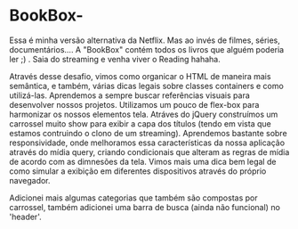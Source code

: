 # BookBox-
Essa é minha versão alternativa da Netflix. Mas ao invés de filmes, séries, documentários.... A  "BookBox" contém todos os livros que alguém poderia ler ;) . Saia do streaming e venha viver o Reading hahaha. 

Através desse desafio, vimos como organicar o HTML de maneira mais semântica, e também, várias dicas legais sobre classes containers e como utilizá-las.
Aprendemos a sempre buscar referências visuais para desenvolver nossos projetos.
Utilizamos um pouco de flex-box para harmonizar os nossos elementos tela.
Atráves do jQuery construímos um carrossel muito show para exibir a capa dos títulos (tendo em vista que estamos contruindo o clono de um streaming).
Aprendemos bastante sobre responsividade, onde melhoramos essa características da nossa aplicação através do mídia query, criando condicionais que alteram as regras de mídia de acordo com as dimnesões da tela.
Vimos mais uma dica bem legal de como simular a exibição em diferentes dispositivos através do próprio navegador.

Adicionei mais algumas categorias que também são compostas por carrossel, também adicionei uma barra de busca (ainda não funcional) no 'header'. 
